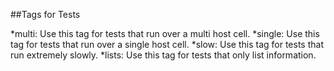 ##Tags for Tests

*multi: Use this tag for tests that run over a multi host cell.
*single: Use this tag for tests that run over a single host cell.
*slow: Use this tag for tests that run extremely slowly.
*lists: Use this tag for tests that only list information.

